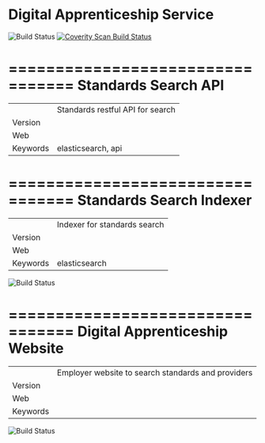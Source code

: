 # Digital Apprenticeship Service

<img alt="Build Status" src="https://sfa-gov-uk.visualstudio.com/DefaultCollection/_apis/public/build/definitions/c39e0c0b-7aff-4606-b160-3566f3bbce23/12/badge" />

<a href="https://scan.coverity.com/projects/skillsfundingagency-daswebsearch">
  <img alt="Coverity Scan Build Status" src="https://scan.coverity.com/projects/7351/badge.svg"/>
</a>

=================================
Standards Search API 
=================================


|             |             |
|-------------|-------------|
|| Standards restful API for search |
| Version  |  |
| Web  |   |
| Keywords  | elasticsearch, api |


=================================
Standards Search Indexer 
=================================

|             |             |
|-------------|-------------|
|| Indexer for standards search |
| Version  |  |
| Web  |   |
| Keywords  | elasticsearch |

<img alt="Build Status" src="https://sfa-gov-uk.visualstudio.com/DefaultCollection/_apis/public/build/definitions/c39e0c0b-7aff-4606-b160-3566f3bbce23/16/badge" />

=================================
Digital Apprenticeship Website
=================================

|             |             |
|-------------|-------------|
|| Employer website to search standards and providers |
| Version  |  |
| Web  |   |
| Keywords  | |


<img alt="Build Status" src="https://sfa-gov-uk.visualstudio.com/DefaultCollection/_apis/public/build/definitions/c39e0c0b-7aff-4606-b160-3566f3bbce23/15/badge" />